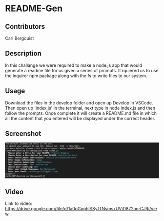 # README-Gen

## Contributors

Carl Bergquist

## Description

In this challange we were required to make a node.js app that would generate a readme file for us given a series of prompts.
It rquiered us to use the inquirer npm package along with the fs to write files to our system. 

## Usage

Download the files in the develop folder and open up Develop in VSCode. Then open up 'index.js' in the terminal, next type in node index.js and then follow the prompts. Once complete it will create a README.md file in which all the content that you entered will be displayed under the correct header.

## Screenshot

![Final screenshot of completed assignment](./Final.png)

## Video

Link to video: https://drive.google.com/file/d/1a0oGqphlSSyfTNsmsxUViD872anrCJRi/view